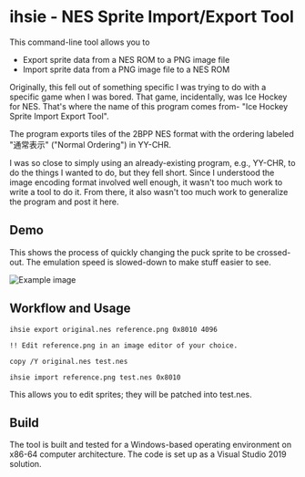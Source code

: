 # ihsie - NES Sprite Import/Export Tool
This command-line tool allows you to
* Export sprite data from a NES ROM to a PNG image file
* Import sprite data from a PNG image file to a NES ROM

Originally, this fell out of something specific I was trying to do with a specific game when I was bored. That game, incidentally, was Ice Hockey for NES. That's where the name of this program comes from- "Ice Hockey Sprite Import Export Tool". 

The program exports tiles of the 2BPP NES format with the ordering labeled "通常表示" ("Normal Ordering") in YY-CHR.

I was so close to simply using an already-existing program, e.g., YY-CHR, to do the things I wanted to do, but they fell short. Since I understood the image encoding format involved well enough, it wasn't too much work to write a tool to do it. From there, it also wasn't too much work to generalize the program and post it here.

## Demo

This shows the process of quickly changing the puck sprite to be crossed-out. The emulation speed is slowed-down to make stuff easier to see.

![Example image](https://raw.githubusercontent.com/clandrew/ihsie/master/Demo.gif "Example image")

## Workflow and Usage
```
ihsie export original.nes reference.png 0x8010 4096

!! Edit reference.png in an image editor of your choice.

copy /Y original.nes test.nes

ihsie import reference.png test.nes 0x8010
```

This allows you to edit sprites; they will be patched into test.nes.

## Build
The tool is built and tested for a Windows-based operating environment on x86-64 computer architecture. The code is set up as a Visual Studio 2019 solution.
